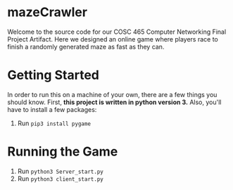 # mazeCrawler
Welcome to the source code for our COSC 465 Computer Networking Final Project Artifact. Here we designed an online game where players race to finish a randomly generated maze as fast as they can.

# Getting Started
In order to run this on a machine of your own, there are a few things you should know. First, **this project is written in python version 3.** Also, you'll have to install a few packages:
1. Run `pip3 install pygame`

# Running the Game
1. Run `python3 Server_start.py`
1. Run `python3 client_start.py`
